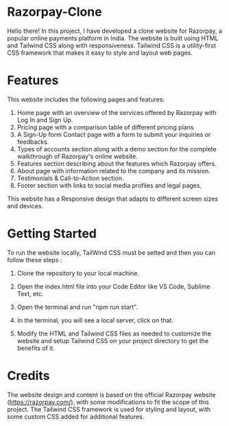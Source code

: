 # Razorpay-Clone

Hello there! In this project, I have developed a clone website for Razorpay, a popular online payments platform in India. The website is built using HTML and Tailwind CSS along with responsiveness. Tailwind CSS is a utility-first CSS framework that makes it easy to style and layout web pages.

# Features

This website includes the following pages and features: 

1) Home page with an overview of the services offered by Razorpay with Log In and  Sign Up.
2) Pricing page with a comparison table of different pricing plans 
3) A Sign-Up form Contact page with a form to submit your inquiries or feedbacks. 
4) Types of accounts section along with a demo section for the complete walkthrough of Razorpay's online website.
5) Features section describing about the features which Razorpay offers.
6) About page with information related to the company and its mission.
7) Testimonials & Call-to-Action section.
8) Footer section with links to social media profiles and legal pages. 

This website has a Responsive design that adapts to different screen sizes and devices.

# Getting Started

To run the website locally, TailWind CSS must be setted and then you can follow these steps :

1) Clone the repository to your local machine.

2) Open the index.html file into your Code Editor like VS Code, Sublime Text, etc. 

3) Open the terminal and run "npm run start".

4) In the terminal, you will see a local server, click on that.

5) Modify the HTML and Tailwind CSS files as needed to customize the website and setup Tailwind CSS on your project directory to get the benefits of it.

# Credits

The website design and content is based on the official Razorpay website (https://razorpay.com/), with some modifications to fit the scope of this project. The Tailwind CSS framework is used for styling and layout, with some custom CSS added for additional features.
